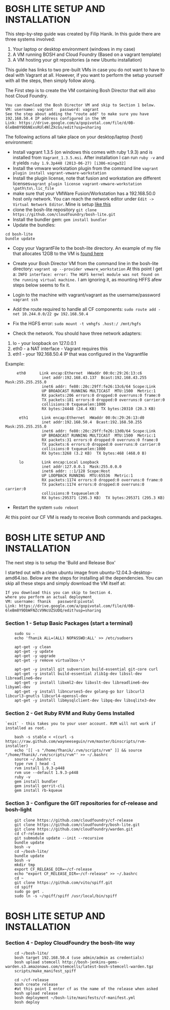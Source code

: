 BOSH LITE SETUP AND INSTALLATION
================================

This step-by-step guide was created by Filip Hanik. In this guide there are three systems involved:

1. Your laptop or desktop environment (windows in my case)
1. A VM running BOSH and Cloud Foundry (Based on a vagrant template)
1. A VM hosting your git repositories (a new Ubuntu installation)

This guide has links to two pre-built VMs in case you do not want to have to deal with Vagrant at all. However, if you want to perform the setup yourself with all the steps, then simply follow along.

The First step is to create the VM containing Bosh Director that will also host Cloud Foundry.

    You can download the Bosh Director VM and skip to Section 1 below.                  
    VM: username: vagrant   password: vagrant
    See the step about adding the "route add" to make sure you have 
    192.168.50.4 IP address configured in the VM
    Link: https://drive.google.com/a/gopivotal.com/file/d/0B-6leBm8Y9DbNExsRUl4NlZXcGs/edit?usp=sharing

The following actions all take place on your desktop/laptop (host) environment:

- Install vagrant 1.3.5 (on windows this comes with ruby 1.9.3) and is installed from `Vagrant_1.3.5.msi`. After installation I can run `ruby -v` and it yields `ruby 1.9.3p448 (2013-06-27) [i386-mingw32]`
- Install the vmware workstation plugin from the command line `vagrant plugin install vagrant-vmware-workstation`
- Install the plugin license, note that fusion and workstation are different licenses`vagrant plugin license vagrant-vmware-workstation \path\to\.lic_file`
- make sure that your VMWare Fusion/Workstation has a 192.168.50.0 host only network. You can reach the network editor under `Edit -> Virtual Network Editor`. Mine is setup [like this](https://drive.google.com/file/d/0B-6leBm8Y9DbckNBbG1qY0lsVWs/edit?usp=sharing)
- clone the bosh-lite repository `git clone https://github.com/cloudfoundry/bosh-lite.git`
- Install the bundler gem: `gem install bundler`
- Update the bundles: 

```
cd bosh-lite
bundle update
```
  
- Copy your VagrantFile to the bosh-lite directory. An example of my file that allocates 12GB to the VM is [found here](https://drive.google.com/a/gopivotal.com/file/d/0B-6leBm8Y9DbWDVlS3B2cnlma0U/edit?usp=sharing)
- Create your Bosh Director VM from the command line in the bosh-lite directory: `vagrant up --provider vmware_workstation`
At this point I get a: `INFO interface: error: The HGFS kernel module was not found on the running virtual machine.`
I am ignoring it, as mounting HFFS  afew steps below seems to fix it.
- Login to the machine with vagrant/vagrant as the username/password
`vagrant ssh`
- Add the route required to handle all CF components:
`sudo route add -net 10.244.0.0/22 gw 192.168.50.4`
- Fix the HGFS error: 
     `sudo mount -t vmhgfs .host:/ /mnt/hgfs`
  
- Check the network. You should have three network adapters:

1. lo - your loopback on 127.0.0.1
1. eth0 - a NAT interface - Vagrant requires this
1. eth1 - your 192.168.50.4 IP that was configured in the Vagrantfile

Example:

```
     eth0      Link encap:Ethernet  HWaddr 00:0c:29:26:13:c6
                inet addr:192.168.43.137  Bcast:192.168.43.255  Mask:255.255.255.0
                inet6 addr: fe80::20c:29ff:fe26:13c6/64 Scope:Link
                UP BROADCAST RUNNING MULTICAST  MTU:1500  Metric:1
                RX packets:206 errors:0 dropped:0 overruns:0 frame:0
                TX packets:181 errors:0 dropped:0 overruns:0 carrier:0
                collisions:0 txqueuelen:1000
                RX bytes:24448 (24.4 KB)  TX bytes:20310 (20.3 KB)

      eth1      Link encap:Ethernet  HWaddr 00:0c:29:26:13:d0
                inet addr:192.168.50.4  Bcast:192.168.50.255  Mask:255.255.255.0
                inet6 addr: fe80::20c:29ff:fe26:13d0/64 Scope:Link
                UP BROADCAST RUNNING MULTICAST  MTU:1500  Metric:1
                RX packets:31 errors:0 dropped:0 overruns:0 frame:0
                TX packets:6 errors:0 dropped:0 overruns:0 carrier:0
                collisions:0 txqueuelen:1000
                RX bytes:3268 (3.2 KB)  TX bytes:468 (468.0 B)

      lo        Link encap:Local Loopback
                inet addr:127.0.0.1  Mask:255.0.0.0
                inet6 addr: ::1/128 Scope:Host
                UP LOOPBACK RUNNING  MTU:65536  Metric:1
                RX packets:1174 errors:0 dropped:0 overruns:0 frame:0
                TX packets:1174 errors:0 dropped:0 overruns:0 carrier:0
                collisions:0 txqueuelen:0
                RX bytes:295371 (295.3 KB)  TX bytes:295371 (295.3 KB)
```
     
- Restart the system
     `sudo reboot`

At this point our CF VM is ready to receive Bosh commands and packages.

BOSH LITE SETUP AND INSTALLATION
================================

The next step is to setup the 'Build and Release Box'

I started out with a clean ubuntu image from ubuntu-12.04.3-desktop-amd64.iso. Below are the steps for installing all the dependencies.
  You can skip all these steps and simply download the VM itself at:
  
```
If you download this you can skip to Section 4.
where you perform an actual deployment         
VM: username: fhanik   password:pivotal        
Link: https://drive.google.com/a/gopivotal.com/file/d/0B-6leBm8Y9DbWFNZcV9NcUZSUDQ/edit?usp=sharing
```

### Section 1 - Setup Basic Packages (start a terminal)

```
    sudo su - 
    echo 'fhanik ALL=(ALL) NOPASSWD:ALL' >> /etc/sudoers
    
    apt-get -y clean
    apt-get -y update
    apt-get -y upgrade
    apt-get -y remove virtualbox-\*
    
    apt-get -y install git subversion build-essential git-core curl
    apt-get -y install build-essential zlib1g-dev libssl-dev libreadline6-dev
    apt-get -y install libxml2-dev libxslt-dev libreadline6-dev libyaml-dev
    apt-get -y install libncurses5-dev golang-go bzr libcurl3 libcurl3-gnutls libcurl4-openssl-dev
    apt-get -y install libmysqlclient-dev libpq-dev libsqlite3-dev 
```

### Section 2 - Get Ruby RVM and Ruby Gems Installed

    `exit` - this takes you to your user account. RVM will not work if installed as root.

```    
    bash -s stable < <(curl -s https://raw.github.com/wayneeseguin/rvm/master/binscripts/rvm-installer)
    echo '[[ -s "/home/fhanik/.rvm/scripts/rvm" ]] && source "/home/fhanik/.rvm/scripts/rvm"' >> ~/.bashrc
    source ~/.bashrc
    type rvm | head -1
    rvm install 1.9.3-p448
    rvm use --default 1.9.3-p448
    ruby -v
    gem install bundler 
    gem install gerrit-cli
    gem install rb-kqueue
```

### Section 3 - Configure the GIT repositories for cf-release and bosh-light

```
    git clone https://github.com/cloudfoundry/cf-release
    git clone https://github.com/cloudfoundry/bosh-lite.git
    git clone https://github.com/cloudfoundry/warden.git
    cd cf-release 
    git submodule update --init --recursive
    bundle update
    bosh -v 
    cd ~/bosh-lite/
    bundle update
    bosh -v 
    mkdir tmp
    export CF_RELEASE_DIR=~/cf-release
    echo "export CF_RELEASE_DIR=~/cf-release" >> ~/.bashrc
    cd ~
    git clone https://github.com/vito/spiff.git
    cd spiff
    sudo go get . 
    sudo ln -s ~/spiff/spiff /usr/local/bin/spiff
```

BOSH LITE SETUP AND INSTALLATION
================================

### Section 4 - Deploy CloudFoundry the bosh-lite way

```  
    cd ~/bosh-lite/
    bosh target 192.168.50.4 (use admin/admin as credentials)
    bosh upload stemcell http://bosh-jenkins-gems-warden.s3.amazonaws.com/stemcells/latest-bosh-stemcell-warden.tgz
    scripts/make_manifest_spiff

    cd ~/cf-release
    bosh create release
    #at this point I enter cf as the name of the release when asked
    bosh upload release
    bosh deployment ~/bosh-lite/manifests/cf-manifest.yml
    bosh deploy
```


